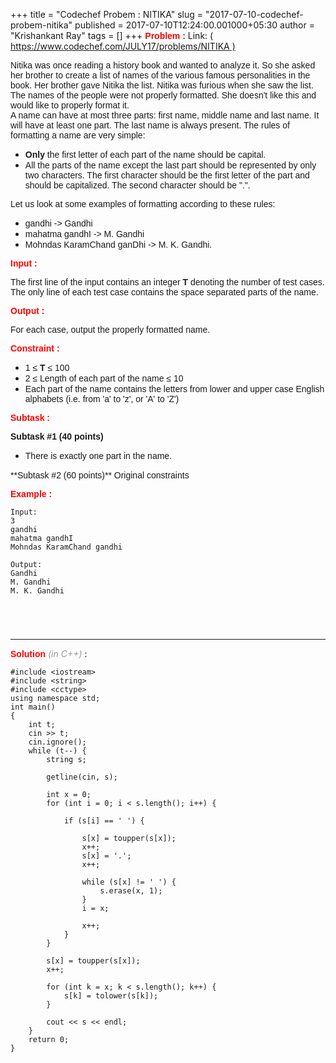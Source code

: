 +++
title = "Codechef Probem : NITIKA"
slug = "2017-07-10-codechef-probem-nitika"
published = 2017-07-10T12:24:00.001000+05:30
author = "Krishankant Ray"
tags = []
+++
<span style="color: red;"><span
style="font-family: &quot;verdana&quot; , sans-serif;">**Problem
:**</span></span> Link: (
[https://www.codechef.com/JULY17/problems/NITIKA
)](https://www.codechef.com/JULY17/problems/NITIKA)  
  
<span style="font-family: &quot;trebuchet ms&quot; , sans-serif;">Nitika
was once reading a history book and wanted to analyze it. So she asked
her brother to create a list of names of the various famous
personalities in the book. Her brother gave Nitika the list. Nitika was
furious when she saw the list. The names of the people were not properly
formatted. She doesn't like this and would like to properly format
it.</span>  
<span style="font-family: &quot;trebuchet ms&quot; , sans-serif;">
</span><span
style="font-family: &quot;trebuchet ms&quot; , sans-serif;">A name can
have at most three parts: first name, middle name and last name. It will
have at least one part. The last name is always present. The rules of
formatting a name are very simple: </span>  

-   <span
    style="font-family: &quot;trebuchet ms&quot; , sans-serif;">**Only**
    the first letter of each part of the name should be capital.</span>
-   <span
    style="font-family: &quot;trebuchet ms&quot; , sans-serif;">All the
    parts of the name except the last part should be represented by only
    two characters. The first character should be the first letter of
    the part and should be capitalized. The second character should be
    ".".</span>

<span style="font-family: &quot;trebuchet ms&quot; , sans-serif;">
</span><span
style="font-family: &quot;trebuchet ms&quot; , sans-serif;">Let us look
at some examples of formatting according to these rules:</span>  
<span
style="font-family: &quot;trebuchet ms&quot; , sans-serif;"></span>  

-   <span
    style="font-family: &quot;trebuchet ms&quot; , sans-serif;">gandhi
    -> Gandhi </span>
-   <span
    style="font-family: &quot;trebuchet ms&quot; , sans-serif;">mahatma
    gandhI -> M. Gandhi </span>
-   <span
    style="font-family: &quot;trebuchet ms&quot; , sans-serif;">Mohndas
    KaramChand ganDhi -> M. K. Gandhi.</span>

  
<span style="color: red;">**<span
style="font-family: &quot;verdana&quot; , sans-serif;">Input
:</span>**</span>  
  
<span style="font-family: &quot;trebuchet ms&quot; , sans-serif;">The
first line of the input contains an integer **T** denoting the number of
test cases.</span>  
<span
style="font-family: &quot;trebuchet ms&quot; , sans-serif;"></span><span
style="font-family: &quot;trebuchet ms&quot; , sans-serif;">The only
line of each test case contains the space separated parts of the
name.</span>  
  
<span style="color: red;">**<span
style="font-family: &quot;verdana&quot; , sans-serif;">Output
:</span>**</span>  
  
<span style="font-family: &quot;trebuchet ms&quot; , sans-serif;">For
each case, output the properly formatted name.</span>  
  
<span style="color: red;">**<span
style="font-family: &quot;verdana&quot; , sans-serif;">Constraint
:</span>**</span>  
  

-   <span style="font-family: &quot;trebuchet ms&quot; , sans-serif;">1
    ≤ **T** ≤ 100</span>
-   <span style="font-family: &quot;trebuchet ms&quot; , sans-serif;">2
    ≤ Length of each part of the name ≤ 10</span>
-   <span
    style="font-family: &quot;trebuchet ms&quot; , sans-serif;">Each
    part of the name contains the letters from lower and upper case
    English alphabets (i.e. from 'a' to 'z', or 'A' to 'Z')</span>

  
<span style="color: red;">**<span
style="font-family: &quot;verdana&quot; , sans-serif;">Subtask
:</span>**</span>  
  
<span
style="font-family: &quot;trebuchet ms&quot; , sans-serif;">**Subtask #1
(40 points)**</span>  

-   <span
    style="font-family: &quot;trebuchet ms&quot; , sans-serif;">There is
    exactly one part in the name.</span>

<span style="font-family: &quot;trebuchet ms&quot; , sans-serif;">
</span><span
style="font-family: &quot;trebuchet ms&quot; , sans-serif;">**Subtask #2
(60 points)**</span>  
<span
style="font-family: &quot;trebuchet ms&quot; , sans-serif;">Original
constraints</span>  
  
<span style="color: red;">**<span
style="font-family: &quot;verdana&quot; , sans-serif;">Example
:</span>**</span>  
  

    Input:
    3
    gandhi
    mahatma gandhI
    Mohndas KaramChand gandhi

    Output:
    Gandhi 
    M. Gandhi 
    M. K. Gandhi 

     

     

  
--------------------------------------------------------------------------------------------------------------------------------------------------------------------------------------------  
  
**<span style="font-family: &quot;verdana&quot; , sans-serif;"><span
style="color: red;">Solution</span></span>** <span
style="color: #999999;">*(in C++)*</span> :  
  
  

    #include <iostream>
    #include <string>
    #include <cctype>
    using namespace std;
    int main()
    {
        int t;
        cin >> t;
        cin.ignore();
        while (t--) {
            string s;

            getline(cin, s);

            int x = 0;
            for (int i = 0; i < s.length(); i++) {

                if (s[i] == ' ') {

                    s[x] = toupper(s[x]);
                    x++;
                    s[x] = '.';
                    x++;

                    while (s[x] != ' ') {
                        s.erase(x, 1);
                    }
                    i = x;

                    x++;
                }
            }

            s[x] = toupper(s[x]);
            x++;

            for (int k = x; k < s.length(); k++) {
                s[k] = tolower(s[k]);
            }

            cout << s << endl;
        }
        return 0;
    }

